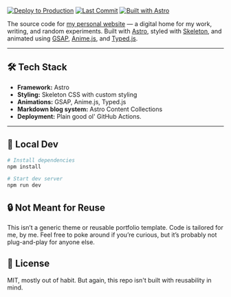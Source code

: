 
[![Deploy to Production](https://github.com/rayhanmp/personal-site/actions/workflows/deploy.yml/badge.svg)](https://github.com/rayhanmp/personal-site/actions/workflows/deploy.yml)
[![Last Commit](https://img.shields.io/github/last-commit/rayhanmp/personal-site?style=flat)](https://github.com/rayhanmp/personal-site/commits/main)
[![Built with Astro](https://img.shields.io/badge/Built%20with-Astro-1a1a1a?logo=astro&logoColor=white)](https://astro.build)


The source code for [my personal website](https://rayhan.id) — a digital home for my work, writing, and random experiments. Built with [Astro](https://astro.build), styled with [Skeleton](https://www.skeleton.dev/), and animated using [GSAP](https://greensock.com/gsap), [Anime.js](https://animejs.com/), and [Typed.js](https://github.com/mattboldt/typed.js/).

---

## 🛠 Tech Stack

- **Framework:** Astro
- **Styling:** Skeleton CSS with custom styling
- **Animations:** GSAP, Anime.js, Typed.js
- **Markdown blog system:** Astro Content Collections
- **Deployment:** Plain good ol' GitHub Actions.

---

## 🧪 Local Dev

```bash
# Install dependencies
npm install

# Start dev server
npm run dev
```

## 🔒 Not Meant for Reuse
This isn’t a generic theme or reusable portfolio template. Code is tailored for me, by me. Feel free to poke around if you’re curious, but it’s probably not plug-and-play for anyone else. 

## 📜 License
MIT, mostly out of habit. But again, this repo isn't built with reusability in mind. 
